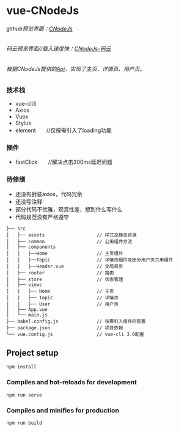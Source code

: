 # vue-CNodeJs
###### github预览界面：[CNodeJs](https://ninthop.github.io/vue-demo-CNode/dist)
###### 码云预览界面//载入速度快：[CNodeJs-码云](http://ninthop.gitee.io/vue-demo-cnode)
###### 根据CNodeJs提供的[Api](https://cnodejs.org/api)，实现了主页、详情页、用户页。

### 技术栈
- vue-cli3
- Axios
- Vuex
- Stylus
- element　　//仅按需引入了loading功能

### 插件
- fastClick　　//解决点击300ms延迟问题

### 待修缮
- 还没有封装axios，代码冗余
- 还没写注释
- 部分代码不优雅，观赏性差，想到什么写什么
- 代码规范没有严格遵守

```
├── src
│   ├── assets                   // 样式及静态资源
│   ├── common                   // 公用组件方法
│   ├── components
│   │   ├──Home                  // 主页组件
│   │   ├──Topic                 // 详情页组件及部分用户页共用组件
│   │   ├──Header.vue            // 全局首页
│   ├── router                   // 路由
│   ├── store                    // 状态管理
│   ├── views
│   |   ├── Home                 // 主页
│   |   ├── Topic                // 详情页
│   │   ├── User                 // 用户页
│   ├── App.vue
│   └── main.js
├── babel.config.js              // 按需引入组件的配置
├── package.json                 // 项目依赖
└── vue.config.js                // vue-cli 3.0配置
```

## Project setup
```
npm install
```
### Compiles and hot-reloads for development
```
npm run serve
```
### Compiles and minifies for production
```
npm run build
```